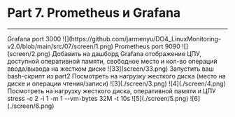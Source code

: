 # Part 7. Prometheus и Grafana
<hr>
Grafana port 3000 
![](https://github.com/jarmenyu/DO4_LinuxMonitoring-v2.0/blob/main/src/07/screen/1.png) 
Prometheus port 9090 
![](screen/2.png) 
Добавить на дашборд Grafana отображение ЦПУ, доступной оперативной памяти, свободное место и кол-во операций ввода/вывода на жестком диске 
![33](screen/33.png) 
Запустить ваш bash-скрипт из part2 
Посмотреть на нагрузку жесткого диска (место на диске и операции чтения/записи) 
![3](./screen/3.png) 
![4](./screen/4.png) 
Посмотреть на нагрузку жесткого диска, оперативной памяти и ЦПУ stress -c 2 -i 1 -m 1 --vm-bytes 32M -t 10s 
![5](./screen/5.png) 
![6](./screen/6.png) 